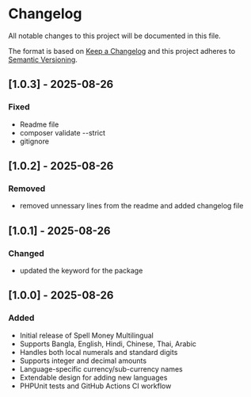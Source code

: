 # Changelog

All notable changes to this project will be documented in this file.

The format is based on [Keep a Changelog](https://keepachangelog.com/en/1.0.0/)
and this project adheres to [Semantic Versioning](https://semver.org/).

## [1.0.3] - 2025-08-26

### Fixed
- Readme file
- composer validate --strict
- gitignore

## [1.0.2] - 2025-08-26

### Removed
- removed unnessary lines from the readme and added changelog file

## [1.0.1] - 2025-08-26

### Changed
- updated the keyword for the package

## [1.0.0] - 2025-08-26

### Added
- Initial release of Spell Money Multilingual
- Supports Bangla, English, Hindi, Chinese, Thai, Arabic
- Handles both local numerals and standard digits
- Supports integer and decimal amounts
- Language-specific currency/sub-currency names
- Extendable design for adding new languages
- PHPUnit tests and GitHub Actions CI workflow

